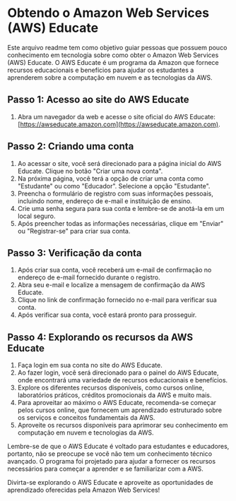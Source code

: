 # Obtendo o Amazon Web Services (AWS) Educate

Este arquivo readme tem como objetivo guiar pessoas que possuem pouco conhecimento em tecnologia sobre como obter o Amazon Web Services (AWS) Educate. O AWS Educate é um programa da Amazon que fornece recursos educacionais e benefícios para ajudar os estudantes a aprenderem sobre a computação em nuvem e as tecnologias da AWS.

## Passo 1: Acesso ao site do AWS Educate

1. Abra um navegador da web e acesse o site oficial do AWS Educate: [https://awseducate.amazon.com](https://awseducate.amazon.com).

## Passo 2: Criando uma conta

1. Ao acessar o site, você será direcionado para a página inicial do AWS Educate. Clique no botão "Criar uma nova conta".
2. Na próxima página, você terá a opção de criar uma conta como "Estudante" ou como "Educador". Selecione a opção "Estudante".
3. Preencha o formulário de registro com suas informações pessoais, incluindo nome, endereço de e-mail e instituição de ensino.
4. Crie uma senha segura para sua conta e lembre-se de anotá-la em um local seguro.
5. Após preencher todas as informações necessárias, clique em "Enviar" ou "Registrar-se" para criar sua conta.

## Passo 3: Verificação da conta

1. Após criar sua conta, você receberá um e-mail de confirmação no endereço de e-mail fornecido durante o registro.
2. Abra seu e-mail e localize a mensagem de confirmação da AWS Educate.
3. Clique no link de confirmação fornecido no e-mail para verificar sua conta.
4. Após verificar sua conta, você estará pronto para prosseguir.

## Passo 4: Explorando os recursos da AWS Educate

1. Faça login em sua conta no site do AWS Educate.
2. Ao fazer login, você será direcionado para o painel do AWS Educate, onde encontrará uma variedade de recursos educacionais e benefícios.
3. Explore os diferentes recursos disponíveis, como cursos online, laboratórios práticos, créditos promocionais da AWS e muito mais.
4. Para aproveitar ao máximo o AWS Educate, recomenda-se começar pelos cursos online, que fornecem um aprendizado estruturado sobre os serviços e conceitos fundamentais da AWS.
5. Aproveite os recursos disponíveis para aprimorar seu conhecimento em computação em nuvem e tecnologias da AWS.

Lembre-se de que o AWS Educate é voltado para estudantes e educadores, portanto, não se preocupe se você não tem um conhecimento técnico avançado. O programa foi projetado para ajudar a fornecer os recursos necessários para começar a aprender e se familiarizar com a AWS.

Divirta-se explorando o AWS Educate e aproveite as oportunidades de aprendizado oferecidas pela Amazon Web Services!

